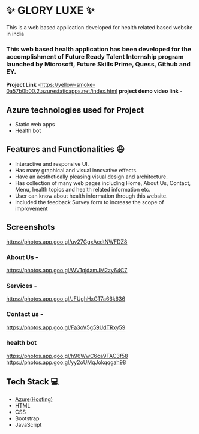 

# ✨  GLORY LUXE ✨

This is a web based application developed for health related based website in india

### This web based health application has been developed for the accomplishment of Future Ready Talent Internship program launched by Microsoft, Future Skills Prime, Quess, Github and EY.


**Project Link** -https://yellow-smoke-0a57b0b00.2.azurestaticapps.net/index.html
**project demo video link** - 

## Azure technologies used for Project

- Static web apps
- Health bot

## Features and Functionalities 😃

- Interactive and responsive UI.
- Has many graphical and visual innovative effects.
- Have an aesthetically pleasing visual design and architecture.
- Has collection of many web pages including Home, About Us, Contact, Menu, health topics and health related information etc.
- User can know about health information through this website.
- Included the feedback Survey form to increase the scope of improvement 

## Screenshots
https://photos.app.goo.gl/uv27GgxAcdtNWFDZ8

### About Us -
https://photos.app.goo.gl/WV1qjdamJM2zy64C7

### Services -
https://photos.app.goo.gl/JFUghHxGT7a66k636

### Contact us -
https://photos.app.goo.gl/Fa3oV5g59UdTRxy59

### health bot
https://photos.app.goo.gl/h96WwC6ca9TAC3f58
https://photos.app.goo.gl/yy2oUMqJokqqgah98
## Tech Stack 💻

- [Azure(Hosting)](https://azure.microsoft.com/en-in/features/azure-portal/)
- HTML
- CSS
- Bootstrap
- JavaScript
